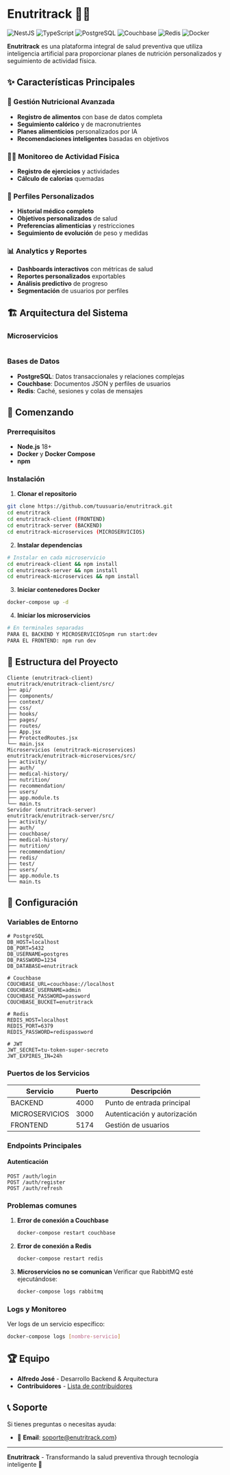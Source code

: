 # Enutritrack 🍏💪

![NestJS](https://img.shields.io/badge/NestJS-E0234E?style=for-the-badge&logo=nestjs&logoColor=white)
![TypeScript](https://img.shields.io/badge/TypeScript-007ACC?style=for-the-badge&logo=typescript&logoColor=white)
![PostgreSQL](https://img.shields.io/badge/PostgreSQL-316192?style=for-the-badge&logo=postgresql&logoColor=white)
![Couchbase](https://img.shields.io/badge/Couchbase-EA2328?style=for-the-badge&logo=couchbase&logoColor=white)
![Redis](https://img.shields.io/badge/Redis-DC382D?style=for-the-badge&logo=redis&logoColor=white)
![Docker](https://img.shields.io/badge/Docker-2496ED?style=for-the-badge&logo=docker&logoColor=white)

**Enutritrack** es una plataforma integral de salud preventiva que utiliza inteligencia artificial para proporcionar planes de nutrición personalizados y seguimiento de actividad física.

## ✨ Características Principales

### 🍎 Gestión Nutricional Avanzada
- **Registro de alimentos** con base de datos completa
- **Seguimiento calórico** y de macronutrientes
- **Planes alimenticios** personalizados por IA
- **Recomendaciones inteligentes** basadas en objetivos

### 🏃‍♂️ Monitoreo de Actividad Física
- **Registro de ejercicios** y actividades
- **Cálculo de calorías** quemadas

### 👤 Perfiles Personalizados
- **Historial médico completo**
- **Objetivos personalizados** de salud
- **Preferencias alimenticias** y restricciones
- **Seguimiento de evolución** de peso y medidas

### 📊 Analytics y Reportes
- **Dashboards interactivos** con métricas de salud
- **Reportes personalizados** exportables
- **Análisis predictivo** de progreso
- **Segmentación** de usuarios por perfiles

## 🏗️ Arquitectura del Sistema

### Microservicios
```

```

### Bases de Datos
- **PostgreSQL**: Datos transaccionales y relaciones complejas
- **Couchbase**: Documentos JSON y perfiles de usuarios
- **Redis**: Caché, sesiones y colas de mensajes

## 🚀 Comenzando

### Prerrequisitos

- **Node.js** 18+ 
- **Docker** y **Docker Compose**
- **npm**

### Instalación

1. **Clonar el repositorio**
```bash
git clone https://github.com/tuusuario/enutritrack.git
cd enutritrack
cd enutritrack-client (FRONTEND)
cd enutritrack-server (BACKEND)
cd enutritrack-microservices (MICROSERVICIOS)
```

2. **Instalar dependencias**
```bash
# Instalar en cada microservicio
cd enutrireack-client && npm install
cd enutrireack-server && npm install
cd enutrireack-microservices && npm install
```

3. **Iniciar contenedores Docker**
```bash
docker-compose up -d
```

4. **Iniciar los microservicios**
```bash
# En terminales separadas
PARA EL BACKEND Y MICROSERVICIOSnpm run start:dev
PARA EL FRONTEND: npm run dev

```

## 📁 Estructura del Proyecto

```
Cliente (enutritrack-client)
enutritrack/enutritrack-client/src/
├── api/
├── components/
├── context/
├── css/
├── hooks/
├── pages/
├── routes/
├── App.jsx
├── ProtectedRoutes.jsx
└── main.jsx
Microservicios (enutritrack-microservices)
enutritrack/enutritrack-microservices/src/
├── activity/
├── auth/
├── medical-history/
├── nutrition/
├── recommendation/
├── users/
├── app.module.ts
└── main.ts
Servidor (enutritrack-server)
enutritrack/enutritrack-server/src/
├── activity/
├── auth/
├── couchbase/
├── medical-history/
├── nutrition/
├── recommendation/
├── redis/
├── test/
├── users/
├── app.module.ts
└── main.ts
```

## 🔧 Configuración

### Variables de Entorno

```env
# PostgreSQL
DB_HOST=localhost
DB_PORT=5432
DB_USERNAME=postgres
DB_PASSWORD=1234
DB_DATABASE=enutritrack

# Couchbase
COUCHBASE_URL=couchbase://localhost
COUCHBASE_USERNAME=admin
COUCHBASE_PASSWORD=password
COUCHBASE_BUCKET=enutritrack

# Redis
REDIS_HOST=localhost
REDIS_PORT=6379
REDIS_PASSWORD=redispassword

# JWT
JWT_SECRET=tu-token-super-secreto
JWT_EXPIRES_IN=24h
```

### Puertos de los Servicios

| Servicio | Puerto | Descripción |
|----------|--------|-------------|
| BACKEND | 4000 | Punto de entrada principal |
| MICROSERVICIOS | 3000 | Autenticación y autorización |
| FRONTEND | 5174 | Gestión de usuarios |

### Endpoints Principales

#### Autenticación
```http
POST /auth/login
POST /auth/register
POST /auth/refresh
```

### Problemas comunes

1. **Error de conexión a Couchbase**
   ```bash
   docker-compose restart couchbase
   ```

2. **Error de conexión a Redis**
   ```bash
   docker-compose restart redis
   ```

3. **Microservicios no se comunican**
   Verificar que RabbitMQ esté ejecutándose:
   ```bash
   docker-compose logs rabbitmq
   ```

### Logs y Monitoreo

Ver logs de un servicio específico:
```bash
docker-compose logs [nombre-servicio]
```

## 🏆 Equipo

- **Alfredo José** - Desarrollo Backend & Arquitectura
- **Contribuidores** - [Lista de contribuidores](https://github.com/tuusuario/enutritrack/contributors)

## 📞 Soporte

Si tienes preguntas o necesitas ayuda:

- 📧 **Email**: soporte@enutritrack.com}
---

**Enutritrack** - Transformando la salud preventiva through tecnología inteligente 🚀
